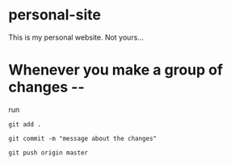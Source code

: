 # personal-site
This is my personal website. Not yours...

# Whenever you make a group of changes -- 
run

```git add . ```

```git commit -m "message about the changes" ```

```git push origin master```

